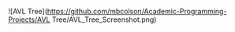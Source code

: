 ![AVL Tree](https://github.com/mbcolson/Academic-Programming-Projects/AVL Tree/AVL_Tree_Screenshot.png)
